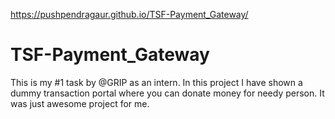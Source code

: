 https://pushpendragaur.github.io/TSF-Payment_Gateway/
# TSF-Payment_Gateway
This is my #1 task by @GRIP as an intern. In this project I have shown a dummy transaction portal where you can donate money for needy person.
It was just awesome project for me.
